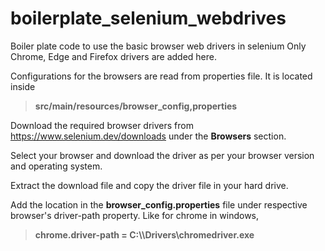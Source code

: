 # boilerplate_selenium_webdrives
Boiler plate code to use the basic browser web drivers in selenium
Only Chrome, Edge and Firefox drivers are added here.

Configurations for the browsers are read from properties file. It is located inside 
> **src/main/resources/browser_config,properties**

Download the required browser drivers from https://www.selenium.dev/downloads under the **Browsers** section.

Select your browser and download the driver as per your browser version and operating system.

Extract the download file and copy the driver file in your hard drive.

Add the location in the **browser_config.properties** file under respective browser's driver-path property. Like for chrome in windows,
>**chrome.driver-path = C:\\\Drivers\\chromedriver.exe**
